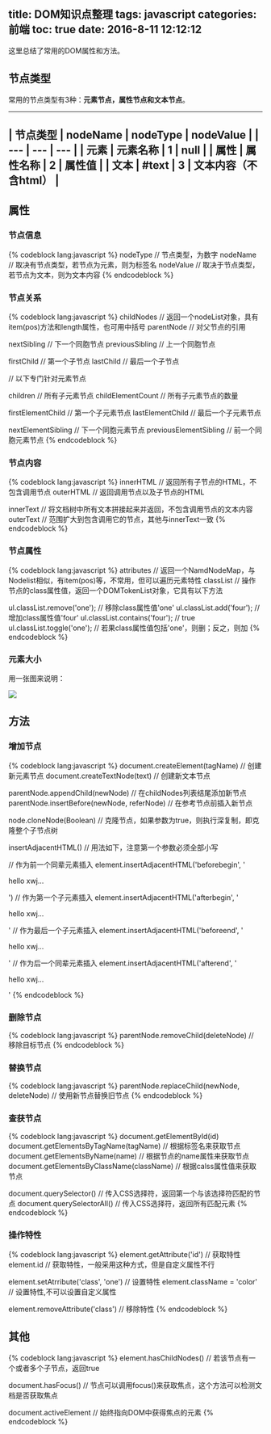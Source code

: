 title: DOM知识点整理
tags: javascript
categories: 前端
toc: true
date: 2016-8-11 12:12:12
---
这里总结了常用的DOM属性和方法。

## 节点类型

常用的节点类型有3种：**元素节点，属性节点和文本节点**。

---
| 节点类型 | nodeName | nodeType | nodeValue            |
| ---      | ---      | ---      |
| **元素**     | 元素名称 | 1        | null                 |
| **属性**     | 属性名称 | 2        | 属性值               |
| **文本**     | #text    | 3        | 文本内容（不含html） |
---

## 属性

### 节点信息

{% codeblock lang:javascript %}
nodeType             // 节点类型，为数字
nodeName             // 取决有节点类型，若节点为元素，则为标签名
nodeValue            // 取决于节点类型，若节点为文本，则为文本内容
{% endcodeblock %}

### 节点关系

{% codeblock lang:javascript %}
childNodes           // 返回一个nodeList对象，具有item(pos)方法和length属性，也可用中括号
parentNode           // 对父节点的引用

nextSibling          // 下一个同胞节点
previousSibling      // 上一个同胞节点

firstChild           // 第一个子节点
lastChild            // 最后一个子节点

// 以下专门针对元素节点

children                   // 所有子元素节点
childElementCount          // 所有子元素节点的数量

firstElementChild          // 第一个子元素节点
lastElementChild           // 最后一个子元素节点

nextElementSibling         // 下一个同胞元素节点
previousElementSibling     // 前一个同胞元素节点
{% endcodeblock %}

### 节点内容

{% codeblock lang:javascript %}
innerHTML                 // 返回所有子节点的HTML，不包含调用节点
outerHTML                 // 返回调用节点以及子节点的HTML

innerText                 // 将文档树中所有文本拼接起来并返回，不包含调用节点的文本内容
outerText                 // 范围扩大到包含调用它的节点，其他与innerText一致
{% endcodeblock %}

### 节点属性

{% codeblock lang:javascript %}
attributes     // 返回一个NamdNodeMap，与Nodelist相似，有item(pos)等，不常用，但可以遍历元素特性
classList      // 操作节点的class属性值，返回一个DOMTokenList对象，它具有以下方法

ul.classList.remove('one');       // 移除class属性值'one'
ul.classList.add('four');         // 增加class属性值'four'
ul.classList.contains('four');    // true
ul.classList.toggle('one');       // 若果class属性值包括'one'，则删；反之，则加
{% endcodeblock %}

### 元素大小

用一张图来说明：

![](http://7xvlvo.com1.z0.glb.clouddn.com/%E5%85%83%E7%B4%A0%E5%A4%A7%E5%B0%8F.png)

## 方法

### 增加节点

{% codeblock lang:javascript %}
document.createElement(tagName)                  // 创建新元素节点
document.createTextNode(text)                    // 创建新文本节点

parentNode.appendChild(newNode)                  // 在childNodes列表结尾添加新节点
parentNode.insertBefore(newNode, referNode)      // 在参考节点前插入新节点

node.cloneNode(Boolean)             // 克隆节点，如果参数为true，则执行深复制，即克隆整个子节点树

insertAdjacentHTML()                // 用法如下，注意第一个参数必须全部小写

// 作为前一个同辈元素插入
element.insertAdjacentHTML('beforebegin', '<p> hello xwj... </p>')
// 作为第一个子元素插入
element.insertAdjacentHTML('afterbegin', '<p>hello xwj... </p>'
// 作为最后一个子元素插入
element.insertAdjacentHTML('beforeend', '<p>hello xwj... </p>'
// 作为后一个同辈元素插入
element.insertAdjacentHTML('afterend', '<p>hello xwj... </p>'
{% endcodeblock %}

### 删除节点

{% codeblock lang:javascript %}
parentNode.removeChild(deleteNode)     // 移除目标节点
{% endcodeblock %}

### 替换节点

{% codeblock lang:javascript %}
parentNode.replaceChild(newNode, deleteNode)    // 使用新节点替换旧节点
{% endcodeblock %}

### 查获节点

{% codeblock lang:javascript %}
document.getElementById(id)
document.getElementsByTagName(tagName)       // 根据标签名来获取节点
document.getElementsByName(name)             // 根据节点的name属性来获取节点
document.getElementsByClassName(className)   // 根据calss属性值来获取节点

document.querySelector()            // 传入CSS选择符，返回第一个与该选择符匹配的节点
document.querySelectorAll()         // 传入CSS选择符，返回所有匹配元素
{% endcodeblock %}

### 操作特性

{% codeblock lang:javascript %}
element.getAttribute('id')              // 获取特性
element.id                              // 获取特性，一般采用这种方式，但是自定义属性不行

element.setAtrribute('class', 'one')    // 设置特性
element.className = 'color'             // 设置特性,不可以设置自定义属性

element.removeAttribute('class')               // 移除特性
{% endcodeblock %}



## 其他

{% codeblock lang:javascript %}
element.hasChildNodes()                // 若该节点有一个或者多个子节点，返回true

document.hasFocus()                    // 节点可以调用focus()来获取焦点，这个方法可以检测文档是否获取焦点

document.activeElement                 // 始终指向DOM中获得焦点的元素
{% endcodeblock %}
















